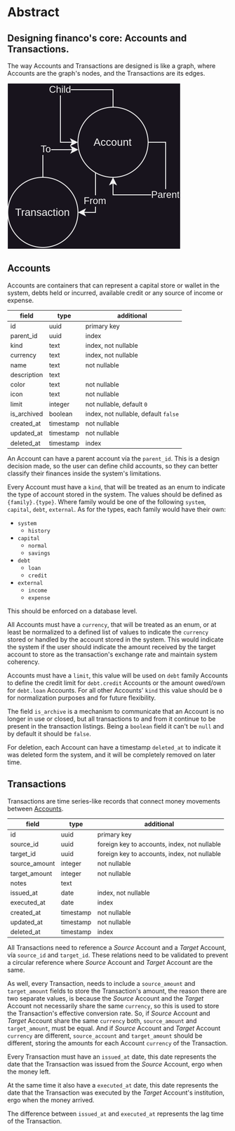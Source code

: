 # Abstract

## Designing financo's core: Accounts and Transactions.

The way Accounts and Transactions are designed is like a graph, where Accounts
are the graph's nodes, and the Transactions are its edges.

<img src="Account-Abstract.drawio.svg" alt="diagram">

## Accounts
Accounts are containers that can represent a capital store or wallet in the
system, debts held or incurred, available credit or any source of income or
expense.

| field       | type      | additional                           |
|-------------|-----------|--------------------------------------|
| id          | uuid      | primary key                          |
| parent_id   | uuid      | index                                |
| kind        | text      | index, not nullable                  |
| currency    | text      | index, not nullable                  |
| name        | text      | not nullable                         |
| description | text      |                                      |
| color       | text      | not nullable                         |
| icon        | text      | not nullable                         |
| limit       | integer   | not nullable, default `0`            |
| is_archived | boolean   | index, not nullable, default `false` |
| created_at  | timestamp | not nullable                         |
| updated_at  | timestamp | not nullable                         |
| deleted_at  | timestamp | index                                |

An Account can have a parent account vía the `parent_id`.
This is a design decision made, so the user can define child accounts,
so they can better classify their finances inside the system's limitations.

Every Account must have a `kind`, that will be treated as an enum to indicate
the type of account stored in the system.
The values should be defined as `{family}.{type}`.
Where family would be one of the following `system`, `capital`, `debt`,
`external`.
As for the types, each family would have their own:
- `system`
  - `history`
- `capital`
  - `normal`
  - `savings`
- `debt`
  - `loan`
  - `credit`
- `external`
  - `income`
  - `expense`

This should be enforced on a database level.

All Accounts must have a `currency`, that will be treated as an enum, or at
least be normalized to a defined list of values to indicate the `currency`
stored or handled by the account stored in the system.
This would indicate the system if the user should indicate the amount received
by the target account to store as the transaction's exchange rate and maintain
system coherency.

Accounts must have a `limit`, this value will be used on `debt` family Accounts 
to define the credit limit for `debt.credit` Accounts or the amount owed/own for
`debt.loan` Accounts.
For all other Accounts' `kind` this value should be `0` for normalization
purposes and for future flexibility.

The field `is_archive` is a mechanism to communicate that an Account is no
longer in use or closed, but all transactions to and from it continue to be
present in the transaction listings.
Being a `boolean` field it can't be `null` and by default it should be `false`.

For deletion, each Account can have a timestamp `deleted_at` to indicate it was
deleted form the system, and it will be completely removed on later time.

## Transactions
Transactions are time series-like records that connect money movements between
[Accounts](#accounts).

| field         | type      | additional                                   |
|---------------|-----------|----------------------------------------------|
| id            | uuid      | primary key                                  |
| source_id     | uuid      | foreign key to accounts, index, not nullable |
| target_id     | uuid      | foreign key to accounts, index, not nullable |
| source_amount | integer   | not nullable                                 |
| target_amount | integer   | not nullable                                 |
| notes         | text      |                                              |
| issued_at     | date      | index, not nullable                          |
| executed_at   | date      | index                                        |
| created_at    | timestamp | not nullable                                 |
| updated_at    | timestamp | not nullable                                 |
| deleted_at    | timestamp | index                                        |

All Transactions need to reference a *Source* Account and a *Target* Account,
vía `source_id` and `target_id`.
These relations need to be validated to prevent a circular reference where
*Source* Account and *Target* Account are the same.

As well, every Transaction, needs to include a `source_amount` and
`target_amount` fields to store the Transaction's amount, the reason there are
two separate values, is because the *Source* Account and the *Target* Account
not necessarily share the same `currency`, so this is used to store the
Transaction's effective conversion rate.
So, if *Source* Account and *Target* Account share the same `currency` both,
`source_amount` and `target_amount`, must be equal.
And if *Source* Account and *Target* Account `currency` are different,
`source_account` and `target_amount` should be different,
storing the amounts for each Account `currency` of the Transaction.

Every Transaction must have an `issued_at` date, this date represents the date 
that the Transaction was issued from the *Source* Account, ergo when the money
left.

At the same time it also have a `executed_at` date, this date represents
the date that the Transaction was executed by the *Target* Account's
institution, ergo when the money arrived.

The difference between `issued_at` and `executed_at` represents the lag time
of the Transaction.


